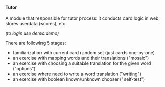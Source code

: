 #### Tutor

A module that responsible for tutor process: 
it conducts card logic in web, stores userdata (scores), etc.

_(to login use demo:demo)_

There are following 5 stages:
- familiarization with current card random set (just cards one-by-one)
- an exercise with mapping words and their translations ("mosaic")
- an exercise with choosing a suitable translation for the given word ("options")
- an exercise where need to write a word translation ("writing")
- an exercise with boolean known/unknown chooser ("self-test")
